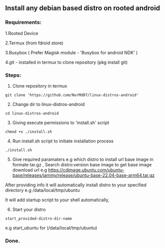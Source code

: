 ## Install any debian based distro on rooted android

### Requirements:

  1.Rooted Device

  2.Termux (from fdroid store)

  3.Busybox ( Prefer Magisk module - 'Busybox for android NDK' )

  4.git - installed in termux to clone repository (pkg install git)

### Steps: 

1. Clone repository in termux 
```
git clone 'https://github.com/NurMd07/linux-distros-android'
```

2. Change dir to linux-distros-android
```
cd linux-distros-android
```

3. Giving execute permissions to 'install.sh' script
```
chmod +x ./install.sh
```

4. Run install.sh script to initiate installation process
```
./install.sh
```

5. Give required paramaters e.g which distro to install url base image in formate tar.gz , 
 Search distro:version base image to get base image download url 
 e.g https://cdimage.ubuntu.com/ubuntu-base/releases/jammy/release/ubuntu-base-22.04-base-arm64.tar.gz
 
After providing info it will automatically install distro to your specified 
 directory e.g /data/local/tmp/ubuntu

It will add startup script to your shell automatically,

6. Start your distro 
```
start_provided-distro-dir-name
``` 
e.g start_ubuntu for (/data/local/tmp/ubuntu)

### Done.



